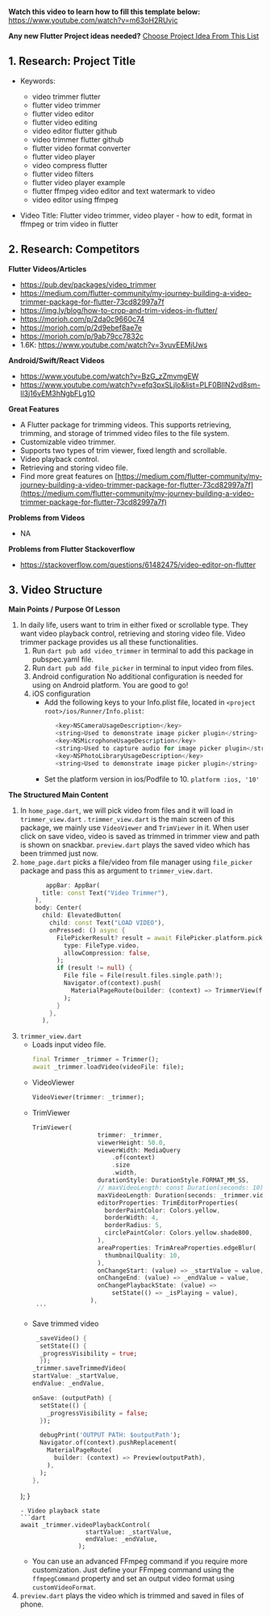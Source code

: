 **Watch this video to learn how to fill this template
below:** https://www.youtube.com/watch?v=m63oH2RUvjc

**Any new Flutter Project ideas
needed?** [Choose Project Idea From This List](https://docs.google.com/document/d/1e42zZoIfJZyCBzrTzxv28fSsN0KFrMN6SDzDVBM67tc/edit?usp=sharing)

## 1. Research: Project Title

- Keywords:
    - video trimmer flutter
    - flutter video trimmer
    - flutter video editor
    - flutter video editing
    - video editor flutter github
    - video trimmer flutter github
    - flutter video format converter
    - flutter video player
    - video compress flutter
    - flutter video filters
    - flutter video player example
    - flutter ffmpeg video editor and text watermark to video
    - video editor using ffmpeg

- Video Title: Flutter video trimmer, video player - how to edit, format in ffmpeg or trim video in
  flutter

## 2. Research: Competitors

**Flutter Videos/Articles**

- https://pub.dev/packages/video_trimmer
- https://medium.com/flutter-community/my-journey-building-a-video-trimmer-package-for-flutter-73cd82997a7f
- https://img.ly/blog/how-to-crop-and-trim-videos-in-flutter/
- https://morioh.com/p/2da0c9660c74
- https://morioh.com/p/2d9ebef8ae7e
- https://morioh.com/p/9ab79cc7832c
- 1.6K: https://www.youtube.com/watch?v=3vuvEEMjUws

**Android/Swift/React Videos**

- https://www.youtube.com/watch?v=BzG_zZmvmgEW
- https://www.youtube.com/watch?v=efq3pxSLjlo&list=PLF0BIlN2vd8sm-ll3j16vEM3hNgbFLg1O

**Great Features**

- A Flutter package for trimming videos. This supports retrieving, trimming, and storage of trimmed
  video files to the file system.
- Customizable video trimmer.
- Supports two types of trim viewer, fixed length and scrollable.
- Video playback control.
- Retrieving and storing video file.
- Find more great features
  on [https://medium.com/flutter-community/my-journey-building-a-video-trimmer-package-for-flutter-73cd82997a7f](https://medium.com/flutter-community/my-journey-building-a-video-trimmer-package-for-flutter-73cd82997a7f)

**Problems from Videos**

- NA

**Problems from Flutter Stackoverflow**

- https://stackoverflow.com/questions/61482475/video-editor-on-flutter

## 3. Video Structure

**Main Points / Purpose Of Lesson**

1. In daily life, users want to trim in either fixed or scrollable type. They want video playback
   control, retrieving and storing video file. Video trimmer package provides us all these
   functionalities.
    1. Run `dart pub add video_trimmer` in terminal to add this package in pubspec.yaml file.
    2. Run `dart pub add file_picker` in terminal to input video from files.
    3. Android configuration No additional configuration is needed for using on Android platform.
       You are good to go!
    4. iOS configuration
        - Add the following keys to your Info.plist file, located
          in `<project root>/ios/Runner/Info.plist`:
          ```objectivec
             <key>NSCameraUsageDescription</key>
             <string>Used to demonstrate image picker plugin</string>
             <key>NSMicrophoneUsageDescription</key>
             <string>Used to capture audio for image picker plugin</string>
             <key>NSPhotoLibraryUsageDescription</key>
             <string>Used to demonstrate image picker plugin</string>
          ```
        - Set the platform version in ios/Podfile to 10.
          `platform :ios, '10'`

**The Structured Main Content**

1. In `home_page.dart`, we will pick video from files and it will load in `trimmer_view.dart`
   . `trimmer_view.dart` is the main screen of this package, we mainly use `VideoViewer`
   and `TrimViewer` in it. When user click on save video, video is saved as trimmed in trimmer view
   and path is shown on snackbar. `preview.dart` plays the saved video which has been trimmed just
   now.
2. `home_page.dart` picks a file/video from file manager using `file_picker` package and pass this
   as argument to `trimmer_view.dart`.
    ```dart
           appBar: AppBar(
          title: const Text("Video Trimmer"),
        ),
        body: Center(
          child: ElevatedButton(
            child: const Text("LOAD VIDEO"),
            onPressed: () async {
              FilePickerResult? result = await FilePicker.platform.pickFiles(
                type: FileType.video,
                allowCompression: false,
              );
              if (result != null) {
                File file = File(result.files.single.path!);
                Navigator.of(context).push(
                  MaterialPageRoute(builder: (context) => TrimmerView(file)),
                );
              }
            },
          ),
    ```
3. `trimmer_view.dart`
    - Loads input video file.
      ```dart
      final Trimmer _trimmer = Trimmer();
      await _trimmer.loadVideo(videoFile: file);
      ```
    - VideoViewer
      ```dart
      VideoViewer(trimmer: _trimmer);
      ```
    - TrimViewer
      ````dart
      TrimViewer(
                        trimmer: _trimmer,
                        viewerHeight: 50.0,
                        viewerWidth: MediaQuery
                            .of(context)
                            .size
                            .width,
                        durationStyle: DurationStyle.FORMAT_MM_SS,
                        // maxVideoLength: const Duration(seconds: 10),
                        maxVideoLength: Duration(seconds: _trimmer.videoPlayerController!.value.duration.inSeconds),
                        editorProperties: TrimEditorProperties(
                          borderPaintColor: Colors.yellow,
                          borderWidth: 4,
                          borderRadius: 5,
                          circlePaintColor: Colors.yellow.shade800,
                        ),
                        areaProperties: TrimAreaProperties.edgeBlur(
                          thumbnailQuality: 10,
                        ),
                        onChangeStart: (value) => _startValue = value,
                        onChangeEnd: (value) => _endValue = value,
                        onChangePlaybackState: (value) =>
                            setState(() => _isPlaying = value),
                      ),
       ```
    - Save trimmed video
      ```dart
       _saveVideo() {
        setState(() {
        _progressVisibility = true;
        });
      _trimmer.saveTrimmedVideo(
      startValue: _startValue,
      endValue: _endValue,

      onSave: (outputPath) {
        setState(() {
          _progressVisibility = false;
        });

        debugPrint('OUTPUT PATH: $outputPath');
        Navigator.of(context).pushReplacement(
          MaterialPageRoute(
            builder: (context) => Preview(outputPath),
          ),
        );
      },
   ); }
      ```
    - Video playback state
      ```dart
      await _trimmer.videoPlaybackControl(
                        startValue: _startValue,
                        endValue: _endValue,
                      );
      ```
    - You can use an advanced FFmpeg command if you require more customization. Just define your
      FFmpeg command using the `ffmpegCommand` property and set an output video format
      using `customVideoFormat`.
4. `preview.dart` plays the video which is trimmed and saved in files of phone.
